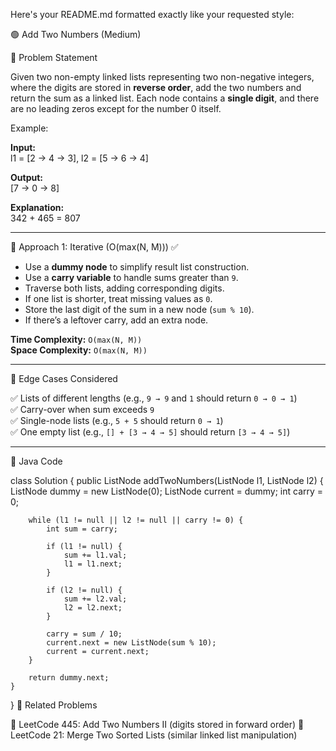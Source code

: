 Here's your README.md formatted exactly like your requested style:

🟢 Add Two Numbers (Medium)

🔹 Problem Statement  

Given two non-empty linked lists representing two non-negative integers, where the digits are stored in **reverse order**, add the two numbers and return the sum as a linked list. Each node contains a **single digit**, and there are no leading zeros except for the number 0 itself.  

Example:  

**Input:**  
l1 = [2 → 4 → 3], l2 = [5 → 6 → 4]

**Output:**  
[7 → 0 → 8]

**Explanation:**  
342 + 465 = 807


---

🔹 Approach 1: Iterative (O(max(N, M))) ✅  

- Use a **dummy node** to simplify result list construction.  
- Use a **carry variable** to handle sums greater than `9`.  
- Traverse both lists, adding corresponding digits.  
- If one list is shorter, treat missing values as `0`.  
- Store the last digit of the sum in a new node (`sum % 10`).  
- If there’s a leftover carry, add an extra node.  

**Time Complexity:** `O(max(N, M))`  
**Space Complexity:** `O(max(N, M))`  

---

🔹 Edge Cases Considered  

✅ Lists of different lengths (e.g., `9 → 9` and `1` should return `0 → 0 → 1`)  
✅ Carry-over when sum exceeds `9`  
✅ Single-node lists (e.g., `5 + 5` should return `0 → 1`)  
✅ One empty list (e.g., `[] + [3 → 4 → 5]` should return `[3 → 4 → 5]`)  

---

🔹 Java Code  


class Solution {
    public ListNode addTwoNumbers(ListNode l1, ListNode l2) {
        ListNode dummy = new ListNode(0);
        ListNode current = dummy;
        int carry = 0;

        while (l1 != null || l2 != null || carry != 0) {
            int sum = carry;

            if (l1 != null) {
                sum += l1.val;
                l1 = l1.next;
            }

            if (l2 != null) {
                sum += l2.val;
                l2 = l2.next;
            }

            carry = sum / 10;
            current.next = new ListNode(sum % 10);
            current = current.next;
        }

        return dummy.next;
    }
}
🔹 Related Problems

🔹 LeetCode 445: Add Two Numbers II (digits stored in forward order)
🔹 LeetCode 21: Merge Two Sorted Lists (similar linked list manipulation)
